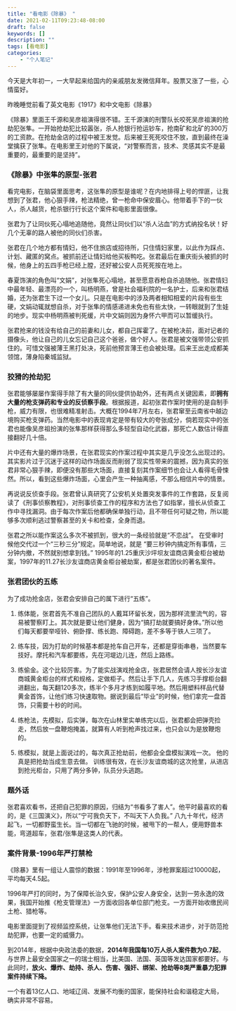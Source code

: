 ```yaml
---
title: "看电影《除暴》 "
date: 2021-02-11T09:23:48-08:00
draft: false
keywords: []
description: ""
tags: [看电影]
categories: 
    - "个人笔记"
---
```


今天是大年初一，一大早起来给国内的亲戚朋友发微信拜年。股票又涨了一些，心情蛮好。

昨晚睡觉前看了英文电影《1917》和中文电影《除暴》

《除暴》里面王千源和吴彦祖演得很不错。王千源演的刑警队长咬死吴彦祖演的抢劫犯张隼。一开始抢劫犯比较嚣张，杀人抢银行抢运钞车，抢南矿和北矿的300万的工资款。在抢劫金店的过程中被王发觉。后来被王死死咬住不放，直到最终在澡堂擒获了张隼。在电影里王对他的下属说，“对警察而言，技术、灵感其实不是最重要的，最重要的是坚持”。

### 《除暴》中张隼的原型-张君

看完电影，在脑袋里面思考，这张隼的原型是谁呢？在内地排得上号的悍匪，让我想到了张君，他心狠手辣，枪法精绝，曾一枪命中保安眉心。他带着手下的一伙人，杀人越货，枪杀银行行长这个案件和电影里面很像。

张君为了让同伙死心塌地追随他，竟然让同伙们以“杀人沾血”的方式纳投名状！好几个无辜的路人被他的同伙们杀害。

张君在几个地方都有情妇，他不住旅店或招待所，只住情妇家里，以此作为踩点、计划、藏匿的窝点。被抓前还让情妇给他买板鸭吃。张君最后在重庆街头被抓的时候，他身上的五四手枪已经上膛，还好被公安人员死死按在地上。

春夏饰演的角色叫“文娟”，对张隼死心塌地，甚至愿意吞枪自杀追随他。张君情妇中最年轻、最漂亮的一个，叫杨明燕，曾是社会福利院的一名护士，后来和张君结婚，还为张君生下过一个女儿。只是在电影中的涉及两者相知相爱的片段有些生硬，文娟动辄就想自杀，对于张隼的情感递进未免也有些太快，一转眼就到了生娃的地步。现实中杨明燕被判死缓，片中文娟则因为身怀六甲而可以暂缓执行。

张君抢来的钱没有给自己的前妻和儿女，都自己挥霍了。在被枪决前，面对记者的摄像头，他让自己的儿女忘记自己这个爸爸，做个好人。张君是被文强带领公安抓住的。可惜文强被薄王黑打处决，死前他预言薄王也会被处理。后来王出走成都美领馆，薄身陷秦城监狱。

### 狡猾的抢劫犯

张君能够屡屡作案得手除了有大量的同伙提供协助外，还有两点关键因素，即**拥有大量的枪支弹药和专业的反侦察手段**。根据报道，起初张君作案时使用的是自制手枪，威力有限，也很难精准射击。大概在1994年7月左右，张君窜至云南省中越边境购买枪支弹药。当然电影中的表现肯定是带有较大的夸张成分，倘若现实中的张君也能像吴彦祖扮演的张隼那样获得那么多轻型自动化武器，那死亡人数估计得直接翻好几十倍。

片中还有大量的爆炸场景，在张君现实的作案过程中其实是几乎没怎么出现过的。其实影片过于沉迷于这样的动作场面反而削弱了现实性带来的震撼，因为真实的张君非常心狠手辣，即便没有那些大场面，直接复刻其作案细节也会让人看得毛骨悚然。所以，看到这些爆炸场面，心里会产生一种抽离感，不那么相信片中的情景。

再说说反侦查手段。张君曾认真研究了公安机关处置突发事件的工作套路，反复阅读了《刑事侦察教程》，对刑事侦查工作的程序和方法也了如指掌，擅长从侦查工作中寻找漏洞。由于每次作案后他都确保单独行动，且不带任何可疑之物，所以能够多次顺利逃过警察甚至的关卡和检查，全身而退。

张君之所以能作案这么多次不被抓到，很大的一条经验就是“不恋战”。 在受审时候他交代过一个“三秒三分”规定。简单地说，就是 “要三秒钟内搞定所有事情，三分钟内撤，不然就别想拿到钱。”  1995年的1.25重庆沙坪坝友谊商店黄金柜台被劫案，1997年的11.27长沙友谊商店黄金柜台被劫案，都是张君团伙的著名案件。

### 张君团伙的五练

为了成功抢金店，张君会安排自己的属下进行“五练”。 

1. 练体能，张君首先不准自己团队的人戴耳环留长发，因为那样流里流气的，容易被警察盯上。其次就是要让他们健身，因为“搞打劫就要搞好身体。”所以他们每天都要举哑铃、俯卧撑、练长跑、障碍跑，差不多等于铁人三项了。 

2. 练车技，因为打劫的时候基本都是抢车自己开车，还都是穿街串巷，当然要车技好。摩托和汽车都要练，先在河堤边儿连，然后上路练。 

3. 练偷金。这个比较厉害。为了能实战演戏抢金店，张君居然会请人按长沙友谊商城黄金柜台的样式和规格，定做柜子。然后让手下几人，先练习手撑柜台翻进翻出，每天翻120多次，练半个多月才练到如履平地。然后用塑料样品代替黄金首饰，让他们练习快速取物。据说到最后“毕业”的时候，他们拿完一盘首饰，只需要十秒的时间。

4. 练枪法，先模拟，后实弹，每次在山林里实单练完以后，张君都会把弹壳捡走，然后放一盘鞭炮掩盖，就算有人听到枪声找过来，也只会以为是放鞭炮的。 

5. 练模拟，就是上面说过的，每次真正抢劫前，他都会全盘模拟演戏一次。 他的真是把抢劫当成生意去做。 训练很有效，在长沙友谊商城的这次抢里，从进店到抢光柜台，只用了两分多钟，队员分头逃跑。

### 题外话


张君喜欢看书，还把自己犯罪的原因，归结为“书看多了害人”。他平时最喜欢的看的，是《三国演义》，所以“宁可我负天下，不叫天下人负我。”  八九十年代，经济起飞，一切都野蛮生长。当一切都在飞驰的时候，被甩下的一帮人，便用野兽本能，弯道超车，张君/张隼是这类人的代表。



### 案件背景-1996年严打禁枪

 《除暴》里有一组让人震惊的数据：1991年至1996年，涉枪罪案超过10000起，平均每天4.5起。

1996年严打的同时，为了保障长治久安，保护公安人身安全，达到一劳永逸的效果，我国开始推《枪支管理法》一方面收回各单位部门枪支。一方面开始收缴民间土枪、猎枪等。

电影里面提到了视频监控系统，让张隼他们无法下手。看来技术进步，对于防范抢劫犯罪，也要一定的威慑力。

到2014年，根据中央政法委的数据，**2014年我国每10万人杀人案件数为0.7起**，与世界上最安全国家之一的瑞士相当，比美国、法国、英国等发达国家都要好。与此同时，**放火、爆炸、劫持、杀人、伤害、强奸、绑架、抢劫等8类严重暴力犯罪案件持续下降。**

一个有着13亿人口、地域辽阔、发展不均衡的国家，能保持社会和谐稳定大局，确实非常不容易。









